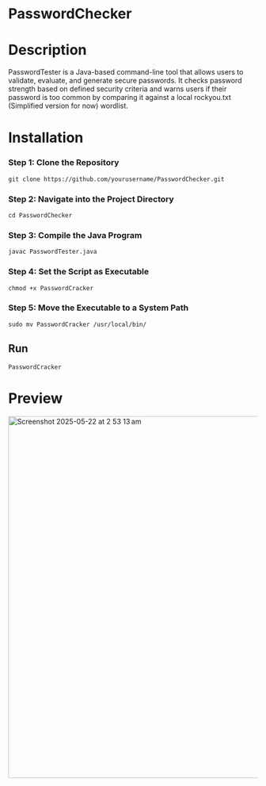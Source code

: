 <h1>PasswordChecker</h1>

<h1>Description</h1>
PasswordTester is a Java-based command-line tool that allows users to validate, evaluate, and generate secure passwords. It checks password strength based on defined security criteria and warns users if their password is too common by comparing it against a local rockyou.txt (Simplified version for now) wordlist. 


<h1>Installation</h1>

<h3>Step 1: Clone the Repository</h3>

```git clone https://github.com/yourusername/PasswordChecker.git ```

<h3>Step 2: Navigate into the Project Directory</h3>

```cd PasswordChecker```

<h3>Step 3: Compile the Java Program</h3>

```javac PasswordTester.java```

<h3>Step 4: Set the Script as Executable</h3>

```chmod +x PasswordCracker```

<h3>Step 5: Move the Executable to a System Path</h3>

```sudo mv PasswordCracker /usr/local/bin/```

<h2>Run</h2>

```PasswordCracker```

<h1>Preview</h1>
<img width="730" alt="Screenshot 2025-05-22 at 2 53 13 am" src="https://github.com/user-attachments/assets/b9a5f7c6-9517-4feb-b4d2-a7064a8a401d" />
